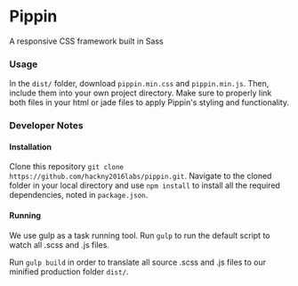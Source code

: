 # Pippin
A responsive CSS framework built in Sass

### Usage 

In the `dist/` folder, download `pippin.min.css` and `pippin.min.js`. Then, include them into your own project directory. Make sure to properly link both files in your html or jade files to apply Pippin's styling and functionality. 


### Developer Notes

#### Installation 

Clone this repository `git clone https://github.com/hackny2016labs/pippin.git`. Navigate to the cloned folder in your local directory and use `npm install` to install all the required dependencies, noted in `package.json`. 

#### Running

We use gulp as a task running tool. Run `gulp` to run the default script to watch all .scss and .js files.

Run `gulp build` in order to translate all source .scss and .js files to our minified production folder `dist/`. 


